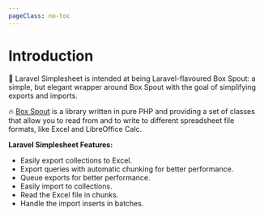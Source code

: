 ```yaml
---
pageClass: no-toc
---
```


# Introduction

:rocket: Laravel Simplesheet is intended at being Laravel-flavoured Box Spout: a simple, but elegant wrapper around Box Spout with the goal of simplifying
exports and imports.

:fire: [Box Spout](http://opensource.box.com/spout/) is a library written in pure PHP and providing a set of classes that allow you to read from and to write to different spreadsheet file formats, like Excel and LibreOffice Calc.

**Laravel Simplesheet Features:**

* Easily export collections to Excel.
* Export queries with automatic chunking for better performance.
* Queue exports for better performance.
* Easily import to collections.
* Read the Excel file in chunks.
* Handle the import inserts in batches.
